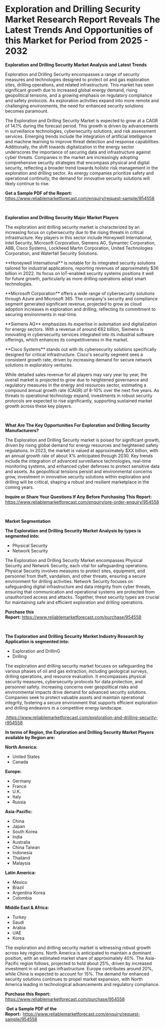 <p><h1>Exploration and Drilling Security Market Research Report Reveals The Latest Trends And Opportunities of this Market for Period from 2025 - 2032</h1></p><p><strong>Exploration and Drilling Security Market Analysis and Latest Trends</strong></p>
<p><p>Exploration and Drilling Security encompasses a range of security measures and technologies designed to protect oil and gas exploration sites, drilling operations, and related infrastructure. This market has seen significant growth due to increased global energy demand, rising geopolitical tensions, and a growing emphasis on regulatory compliance and safety protocols. As exploration activities expand into more remote and challenging environments, the need for enhanced security solutions becomes paramount.</p><p>The Exploration and Drilling Security Market is expected to grow at a CAGR of 14.1% during the forecast period. This growth is driven by advancements in surveillance technologies, cybersecurity solutions, and risk assessment services. Emerging trends include the integration of artificial intelligence and machine learning to improve threat detection and response capabilities. Additionally, the shift towards digitalization in the energy sector underscores the importance of securing data and infrastructure against cyber threats. Companies in the market are increasingly adopting comprehensive security strategies that encompass physical and digital security, reflecting a broader trend towards holistic risk management in the exploration and drilling sector. As energy companies prioritize safety and operational continuity, the demand for innovative security solutions will likely continue to rise.</p></p>
<p><strong>Get a Sample PDF of the Report:&nbsp;</strong> <a href="https://www.reliablemarketforecast.com/enquiry/request-sample/954558?utm_campaign=950&utm_medium=2&utm_source=Github&utm_content=ia&utm_term=18042025&utm_id=exploration-and-drilling-security">https://www.reliablemarketforecast.com/enquiry/request-sample/954558</a></p>
<p>&nbsp;</p>
<p><strong>Exploration and Drilling Security Major Market Players</strong></p>
<p><p>The exploration and drilling security market is characterized by an increasing focus on cybersecurity due to the rising threats in critical infrastructure. Key players in this sector include Honeywell International, Intel Security, Microsoft Corporation, Siemens AG, Symantec Corporation, ABB, Cisco Systems, Lockheed Martin Corporation, United Technologies Corporation, and Waterfall Security Solutions.</p><p>**Honeywell International** is notable for its integrated security solutions tailored for industrial applications, reporting revenues of approximately $36 billion in 2022. Its focus on IoT-enabled security systems positions it well for future growth, particularly as more drilling operations adopt smart technologies.</p><p>**Microsoft Corporation** offers a wide range of cybersecurity solutions through Azure and Microsoft 365. The company's security and compliance segment generated significant revenue, projected to grow as cloud adoption increases in exploration and drilling, reflecting its commitment to securing environments in real-time.</p><p>**Siemens AG** emphasizes its expertise in automation and digitalization for energy sectors. With a revenue of around €62 billion, Siemens is innovating in cybersecurity services integrated into its industrial software offerings, which enhances its competitiveness in the market.</p><p>**Cisco Systems** stands out with its cybersecurity solutions specifically designed for critical infrastructure. Cisco's security segment sees a consistent growth rate, driven by increasing demand for secure network solutions in exploratory ventures.</p><p>While detailed sales revenue for all players may vary year by year, the overall market is projected to grow due to heightened governance and regulatory measures in the energy and resources sector, estimating a compound annual growth rate (CAGR) of 8-10% over the next five years. As threats to operational technology expand, investments in robust security protocols are expected to rise significantly, supporting sustained market growth across these key players.</p></p>
<p>&nbsp;</p>
<p><strong>What Are The Key Opportunities For Exploration and Drilling Security Manufacturers?</strong></p>
<p><p>The Exploration and Drilling Security market is poised for significant growth, driven by rising global demand for energy resources and heightened safety regulations. In 2023, the market is valued at approximately $XX billion, with an annual growth rate of about X% anticipated through 2030. Key trends include the integration of advanced surveillance technologies, real-time monitoring systems, and enhanced cyber defenses to protect sensitive data and assets. As geopolitical tensions persist and environmental concerns grow, investment in innovative security solutions within exploration and drilling will be critical, shaping a robust and resilient marketplace in the coming years.</p></p>
<p><strong>Inquire or Share Your Questions If Any Before Purchasing This Report:</strong> <a href="https://www.reliablemarketforecast.com/enquiry/pre-order-enquiry/954558?utm_campaign=950&utm_medium=2&utm_source=Github&utm_content=ia&utm_term=18042025&utm_id=exploration-and-drilling-security">https://www.reliablemarketforecast.com/enquiry/pre-order-enquiry/954558</a></p>
<p>&nbsp;</p>
<p><strong>Market Segmentation</strong></p>
<p><strong>The Exploration and Drilling Security Market Analysis by types is segmented into:</strong></p>
<p><ul><li>Physical Security</li><li>Network Security</li></ul></p>
<p><p>The Exploration and Drilling Security Market encompasses Physical Security and Network Security, each vital for safeguarding operations. Physical Security involves measures to protect sites, equipment, and personnel from theft, vandalism, and other threats, ensuring a secure environment for drilling activities. Network Security focuses on safeguarding digital infrastructure and data integrity from cyber threats, ensuring that communication and operational systems are protected from unauthorized access and attacks. Together, these security types are crucial for maintaining safe and efficient exploration and drilling operations.</p></p>
<p><strong>Purchase this Report:&nbsp;</strong><a href="https://www.reliablemarketforecast.com/purchase/954558?utm_campaign=950&utm_medium=2&utm_source=Github&utm_content=ia&utm_term=18042025&utm_id=exploration-and-drilling-security">https://www.reliablemarketforecast.com/purchase/954558</a></p>
<p>&nbsp;</p>
<p><strong>The Exploration and Drilling Security Market Industry Research by Application is segmented into:</strong></p>
<p><ul><li>Exploration and DrillinG</li><li>Drilling</li></ul></p>
<p><p>The exploration and drilling security market focuses on safeguarding the various phases of oil and gas extraction, including geological surveys, drilling operations, and resource evaluation. It encompasses physical security measures, cybersecurity protocols for data protection, and personnel safety. Increasing concerns over geopolitical risks and environmental impacts drive demand for advanced security solutions. Companies seek to protect valuable assets and maintain operational integrity, fostering a secure environment that supports efficient exploration and drilling endeavors in a competitive energy landscape.</p></p>
<p><a href="https://www.reliablemarketforecast.com/exploration-and-drilling-security-r954558?utm_campaign=950&utm_medium=2&utm_source=Github&utm_content=ia&utm_term=18042025&utm_id=exploration-and-drilling-security">&nbsp;https://www.reliablemarketforecast.com/exploration-and-drilling-security-r954558</a></p>
<p><strong>In terms of Region, the Exploration and Drilling Security Market Players available by Region are:</strong></p>
<p>
    <p> <strong> North America: </strong>
        <ul>
            <li>United States</li>
            <li>Canada</li>
        </ul>
        </p> 
    <p> <strong> Europe: </strong>
        <ul>
            <li>Germany</li>
            <li>France</li>
            <li>U.K.</li>
            <li>Italy</li>
            <li>Russia</li>
        </ul>
        </p> 
    <p> <strong> Asia-Pacific: </strong>
        <ul>
            <li>China</li>
            <li>Japan</li>
            <li>South Korea</li>
            <li>India</li>
            <li>Australia</li>
            <li>China Taiwan</li>
            <li>Indonesia</li>
            <li>Thailand</li>
            <li>Malaysia</li>
        </ul>
        </p> 
    <p> <strong> Latin America: </strong>
        <ul>
            <li>Mexico</li>
            <li>Brazil</li>
            <li>Argentina Korea</li>
            <li>Colombia</li>
        </ul>
        </p> 
    <p> <strong> Middle East & Africa: </strong>
        <ul>
            <li>Turkey</li>
            <li>Saudi</li>
            <li>Arabia</li>
            <li>UAE</li>
            <li>Korea</li>
        </ul>
    </p>
    </p>
<p><p>The exploration and drilling security market is witnessing robust growth across key regions. North America is anticipated to maintain a dominant position, with an estimated market share of approximately 40%. The Asia-Pacific region follows, projected to hold about 25%, driven by increased investment in oil and gas infrastructure. Europe contributes around 20%, while China is expected to account for 15%. The demand for enhanced security solutions continues to propel market expansion, with North America leading in technological advancements and regulatory compliance.</p></p>
<p><strong>Purchase this Report: </strong><a href="https://www.reliablemarketforecast.com/purchase/954558?utm_campaign=950&utm_medium=2&utm_source=Github&utm_content=ia&utm_term=18042025&utm_id=exploration-and-drilling-security">https://www.reliablemarketforecast.com/purchase/954558</a></p>
<p>&nbsp;<strong>Get a Sample PDF of the Report:&nbsp;&nbsp;</strong><a href="https://www.reliablemarketforecast.com/enquiry/request-sample/954558?utm_campaign=950&utm_medium=2&utm_source=Github&utm_content=ia&utm_term=18042025&utm_id=exploration-and-drilling-security">https://www.reliablemarketforecast.com/enquiry/request-sample/954558</a></p>
<p><strong></strong></p>
<p><p></p><p></p><p></p></p>